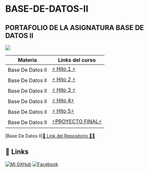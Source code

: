 # BASE-DE-DATOS-II
## PORTAFOLIO DE LA ASIGNATURA BASE DE DATOS II
![](https://www.beedigital.es/wp-content/uploads/2020/11/crear-base-de-datos.jpg)

| Materia | Links del curso |
| ------ | ----- |
|Base De Datos II| [⚡️ Hito 1 ⚡](https://github.com/SergioAndresMendozaAlvarado/BASE-DE-DATOS-II/tree/main/Hito%20I)
|Base De Datos II| [⚡️ Hito 2 ⚡](https://github.com/SergioAndresMendozaAlvarado/BASE-DE-DATOS-II/tree/main/Hito%20I)
|Base De Datos II| [⚡️ Hito 3 ⚡](https://github.com/SergioAndresMendozaAlvarado/BASE-DE-DATOS-I/tree/main/HITO%203)
|Base De Datos II|[⚡️ Hito 4⚡️](https://github.com/SergioAndresMendozaAlvarado/BASE-DE-DATOS-I/tree/main/LABS_HITO-4)
|Base De Datos II|[⚡️ Hito 5⚡️](https://github.com/SergioAndresMendozaAlvarado/BASE-DE-DATOS-I/tree/main/LABS_HITO-4)
|Base De Datos II|[⚡️PROYECTO FINAL⚡️](https://github.com/SergioAndresMendozaAlvarado/BASE-DE-DATOS-I/tree/main/LABS_HITO-4)

|Base De Datos II|[👯‍ Link del Repositorio 👯‍♀️](https://github.com/SergioAndresMendozaAlvarado)



## 🔗 Links
[![Mi GitHub](https://img.shields.io/badge/my_portfolio-000?style=for-the-badge&logo=ko-fi&logoColor=white)](https://github.com/SergioAndresMendozaAlvarado)
[![Facebook](https://img.shields.io/badge/linkedin-0A66C2?style=for-the-badge&logo=linkedin&logoColor=white)](https://www.facebook.com/profile.php?id=100004442296942)
